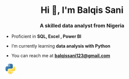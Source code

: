 <h1 align="center">Hi 👋, I'm Balqis Sani</h1>
<h3 align="center">A skilled data analyst from Nigeria</h3>

- Proficient in **SQL, Excel , Power BI**

-  I’m currently learning **data analysis with Python**

- You can reach me at  **balqissani123@gmail.com**




<p align="left"> <a href="https://www.python.org" target="_blank" rel="noreferrer"> <img src="https://raw.githubusercontent.com/devicons/devicon/master/icons/python/python-original.svg" alt="python" width="40" height="40"/> </a> </p>
